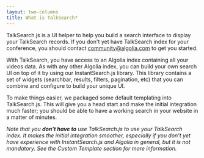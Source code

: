 ```yaml
---
layout: two-columns
title: What is TalkSearch?
---
```


TalkSearch.js is a UI helper to help you build a search interface to
display your TalkSearch records. If you don't yet have TalkSearch index for
your conference, you should contact community@algolia.com to get you started.

With TalkSearch, you have access to an Algolia index containing all your videos
data. As with any other Algolia index, you can build your own search UI on top
of it by using our InstantSearch.js library. This library contains a set of
widgets (searchbar, results, filters, pagination, etc) that you can combine and
configure to build your unique UI.

To make things easier, we packaged some default templating into TalkSearch.js.
This will give you a head start and make the initial integration much faster;
you should be able to have a working search in your website in a matter of
minutes.

_Note that you __don't have to__ use TalkSearch.js to use your TalkSearch index. It
makes the initial integration smoother, especially if you don't yet have
experience with InstantSearch.js and Algolia in general, but it is not
mandatory. See the Custom Template section for more information._

